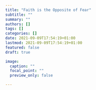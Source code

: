 ```yaml
---
title: "Faith is the Opposite of Fear"
subtitle: ""
summary: ""
authors: []
tags: []
categories: []
date: 2021-09-09T17:54:19+01:00
lastmod: 2021-09-09T17:54:19+01:00
featured: false
draft: true

image:
  caption: ""
  focal_point: ""
  preview_only: false

---
```

